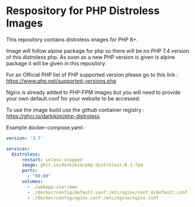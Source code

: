 # Respository for PHP Distroless Images

This repository contains distroless images for PHP 8+.

Image will follow alpine package for php so there will be no PHP 7.4 version of this distroless php.
As soon as a new PHP version is given is alpine package it will be given in this repository.

For an Official PHP list of PHP supported version please go to this link :  
https://www.php.net/supported-versions.php

Nginx is already added to PHP-FPM images but you will need to provide your own default.conf for your website to be accessed.


To use the image build use the github container registry : https://ghcr.io/darkikim/php-distroless

Example docker-compose.yaml :  
```yml
version: '3.7'

services:
  distroless:
      restart: unless-stopped
      image: ghcr.io/darkikim/php-distroless:8.1-fpm
      ports:
        - "80:80"
      volumes:
        - ./webapp:/var/www
        - ./docker/config/default.conf:/etc/nginx/conf.d/default.conf
        - ./docker/config/nginx.conf:/etc/nginx/nginx.conf
```
